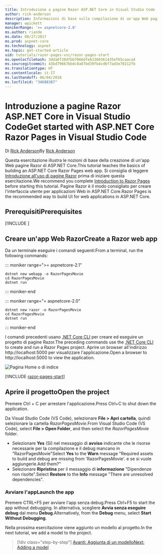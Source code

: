```yaml
---
title: Introduzione a pagine Razor ASP.NET Core in Visual Studio Code
author: rick-anderson
description: Informazioni di base sulla compilazione di un'app Web pagine Razor ASP.NET Core con Visual Studio Code.
manager: wpickett
monikerRange: '>= aspnetcore-2.0'
ms.author: riande
ms.date: 08/27/2017
ms.prod: aspnet-core
ms.technology: aspnet
ms.topic: get-started-article
uid: tutorials/razor-pages-vsc/razor-pages-start
ms.openlocfilehash: 3dda0f20dfbb7066dfeb3360361435ef65caaca4
ms.sourcegitcommit: 43bd79667bbdc8a07bd39fb4cd6f7ad3e70212fb
ms.translationtype: HT
ms.contentlocale: it-IT
ms.lasthandoff: 06/04/2018
ms.locfileid: "34688387"
---
```

# <a name="get-started-with-aspnet-core-razor-pages-in-visual-studio-code"></a><span data-ttu-id="dba39-103">Introduzione a pagine Razor ASP.NET Core in Visual Studio Code</span><span class="sxs-lookup"><span data-stu-id="dba39-103">Get started with ASP.NET Core Razor Pages in Visual Studio Code</span></span>

<span data-ttu-id="dba39-104">Di [Rick Anderson](https://twitter.com/RickAndMSFT)</span><span class="sxs-lookup"><span data-stu-id="dba39-104">By [Rick Anderson](https://twitter.com/RickAndMSFT)</span></span>

<span data-ttu-id="dba39-105">Questa esercitazione illustra le nozioni di base della creazione di un'app Web pagine Razor di ASP.NET Core.</span><span class="sxs-lookup"><span data-stu-id="dba39-105">This tutorial teaches the basics of building an ASP.NET Core Razor Pages web app.</span></span> <span data-ttu-id="dba39-106">Si consiglia di leggere [Introduzione all'uso di pagine Razor](xref:mvc/razor-pages/index) prima di iniziare questa esercitazione.</span><span class="sxs-lookup"><span data-stu-id="dba39-106">We recommend you complete [Introduction to Razor Pages](xref:mvc/razor-pages/index) before starting this tutorial.</span></span> <span data-ttu-id="dba39-107">Pagine Razor è il modo consigliato per creare l'interfaccia utente per applicazioni Web in ASP.NET Core.</span><span class="sxs-lookup"><span data-stu-id="dba39-107">Razor Pages is the recommended way to build UI for web applications in ASP.NET Core.</span></span>

## <a name="prerequisites"></a><span data-ttu-id="dba39-108">Prerequisiti</span><span class="sxs-lookup"><span data-stu-id="dba39-108">Prerequisites</span></span>

[!INCLUDE [](~/includes/net-core-prereqs-vscode.md)]

## <a name="create-a-razor-web-app"></a><span data-ttu-id="dba39-109">Creare un'app Web Razor</span><span class="sxs-lookup"><span data-stu-id="dba39-109">Create a Razor web app</span></span>

<span data-ttu-id="dba39-110">Da un terminale eseguire i comandi seguenti:</span><span class="sxs-lookup"><span data-stu-id="dba39-110">From a terminal, run the following commands:</span></span>

::: moniker range=">= aspnetcore-2.1"

```console
dotnet new webapp -o RazorPagesMovie
cd RazorPagesMovie
dotnet run
```

::: moniker-end

::: moniker range="= aspnetcore-2.0"

```console
dotnet new razor -o RazorPagesMovie
cd RazorPagesMovie
dotnet run
```

::: moniker-end

<span data-ttu-id="dba39-111">I comandi precedenti usano [.NET Core CLI](https://docs.microsoft.com/dotnet/core/tools/dotnet) per creare ed eseguire un progetto di pagine Razor.</span><span class="sxs-lookup"><span data-stu-id="dba39-111">The preceding commands use the [.NET Core CLI](https://docs.microsoft.com/dotnet/core/tools/dotnet) to create and run a Razor Pages project.</span></span> <span data-ttu-id="dba39-112">Aprire un browser all'indirizzo http://localhost:5000 per visualizzare l'applicazione.</span><span class="sxs-lookup"><span data-stu-id="dba39-112">Open a browser to http://localhost:5000 to view the application.</span></span>

![Pagina Home o di indice](../razor-pages/razor-pages-start/_static/home.png)

[!INCLUDE [razor-pages-start](../../includes/RP/razor-pages-start.md)]

## <a name="open-the-project"></a><span data-ttu-id="dba39-114">Aprire il progetto</span><span class="sxs-lookup"><span data-stu-id="dba39-114">Open the project</span></span>

<span data-ttu-id="dba39-115">Premere Ctrl + C per arrestare l'applicazione.</span><span class="sxs-lookup"><span data-stu-id="dba39-115">Press Ctrl+C to shut down the application.</span></span>

<span data-ttu-id="dba39-116">Da Visual Studio Code (VS Code), selezionare **File > Apri cartella**, quindi selezionare la cartella *RazorPagesMovie*.</span><span class="sxs-lookup"><span data-stu-id="dba39-116">From Visual Studio Code (VS Code), select **File > Open Folder**, and then select the *RazorPagesMovie* folder.</span></span>

- <span data-ttu-id="dba39-117">Selezionare **Yes** (Sì) nel messaggio di **avviso** indicante che le risorse necessarie per la compilazione e il debug mancano in "RazorPagesMovie"</span><span class="sxs-lookup"><span data-stu-id="dba39-117">Select **Yes** to the **Warn** message "Required assets to build and debug are missing from 'RazorPagesMovie'.</span></span> <span data-ttu-id="dba39-118">e se si vuole aggiungerle.</span><span class="sxs-lookup"><span data-stu-id="dba39-118">Add them?"</span></span>
- <span data-ttu-id="dba39-119">Selezionare **Ripristina** per il messaggio di **informazione** "Dipendenze non risolte".</span><span class="sxs-lookup"><span data-stu-id="dba39-119">Select **Restore** to the **Info** message "There are unresolved dependencies".</span></span>

### <a name="launch-the-app"></a><span data-ttu-id="dba39-120">Avviare l'app</span><span class="sxs-lookup"><span data-stu-id="dba39-120">Launch the app</span></span>

<span data-ttu-id="dba39-121">Premere CTRL+F5 per avviare l'app senza debug.</span><span class="sxs-lookup"><span data-stu-id="dba39-121">Press Ctrl+F5 to start the app without debugging.</span></span> <span data-ttu-id="dba39-122">In alternativa, scegliere **Avvia senza eseguire debug** dal menu **Debug**.</span><span class="sxs-lookup"><span data-stu-id="dba39-122">Alternatively, from the **Debug** menu, select **Start Without Debugging**.</span></span>

<span data-ttu-id="dba39-123">Nella prossima esercitazione viene aggiunto un modello al progetto.</span><span class="sxs-lookup"><span data-stu-id="dba39-123">In the next tutorial, we add a model to the project.</span></span> 

> [!div class="step-by-step"]
> [<span data-ttu-id="dba39-124">Avanti: Aggiunta di un modello</span><span class="sxs-lookup"><span data-stu-id="dba39-124">Next: Adding a model</span></span>](xref:tutorials/razor-pages-vsc/model)  
